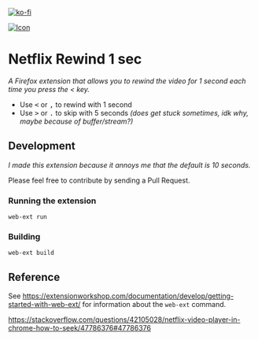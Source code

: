 [![ko-fi](https://ko-fi.com/img/githubbutton_sm.svg)](https://ko-fi.com/L3L0BR8QG)

[![Icon](https://addons.cdn.mozilla.net/user-media/addon_icons/2655/2655859-64.png?modified=995967bd)](https://addons.mozilla.org/en-US/firefox/addon/netflix-rewind-1-sec/)

# Netflix Rewind 1 sec
_A Firefox extension that allows you to rewind the video for 1 second each time you press the < key._


- Use <kbd><</kbd> or <kbd>,</kbd> to rewind with 1 second
- Use <kbd>></kbd> or <kbd>.</kbd> to skip with 5 seconds _(does get stuck sometimes, idk why, maybe because of buffer/stream?)_

## Development
_I made this extension because it annoys me that the default is 10 seconds._

Please feel free to contribute by sending a Pull Request.

### Running the extension
`web-ext run`

### Building
`web-ext build`

## Reference

See https://extensionworkshop.com/documentation/develop/getting-started-with-web-ext/ for information about the `web-ext` command.

https://stackoverflow.com/questions/42105028/netflix-video-player-in-chrome-how-to-seek/47786376#47786376
